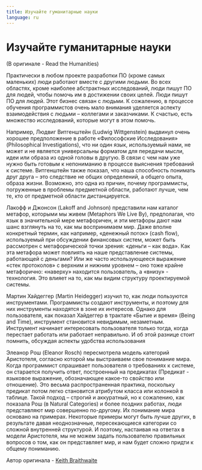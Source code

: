 ```yaml
---
title: Изучайте гуманитарные науки
language: ru
---
```


# Изучайте гуманитарные науки
(В оригинале - Read the Humanities)

Практически в любом проекте разработки ПО (кроме самых маленьких) люди работают вместе с другими людьми. Во всех областях, кроме наиболее абстрактных исследований, люди пишут ПО для людей, чтобы помочь им в достижении своих целей. Люди пишут ПО для людей. Этот бизнес связан с людьми. К сожалению, в процессе обучения программистов очень мало внимания уделяется аспекту взаимодействия с людьми – коллегами и заказчиками. К счастью, есть множество исследований, которые могут в этом помочь.

Например, Людвиг Витгенштейн (Ludwig Wittgenstein) выдвинул очень хорошее предположение в работе «Философские Исследования» (Philosophical Investigations), что ни один язык, используемый нами, не может и не является универсальны форматом для передачи мысли, идеи или образа из одной головы в другую. В связи с чем нам уже нужно быть готовым к непониманию в процессе выяснения требований к системе. Витгенштейн также показал, что наша способность понимать друг друга – это следствие не общих определений, а общего опыта, образа жизни. Возможно, это одна из причин, почему программисты, погруженные в проблемы предметной области, работают лучше, чем те, кто от предметной области дистанцируется.

Лакофф и Джонсон (Lakoff and Johnson) представили нам каталог метафор, которыми мы живем (Metaphors We Live By), предполагая, что язык в значительной мере метафоричен, и эти метафоры дают нам шанс взглянуть на то, как мы воспринимаем мир. Даже вполне конкретный термин, как например, «денежный поток» (cash flow), используемый при обсуждении финансовых систем, может быть рассмотрен с метафорической точки зрения: «деньги – как вода». Как эта метафора может повлиять на наше представление системы, работающей с деньгами? Или же часто использующееся выражение «стек протоколов» с верхним и нижним уровнем – оно тоже крайне метафорично: «наверху» находится пользователь, а «внизу» - технология. Это влияет на то, как мы видим структуру проектируемой системы.

Мартин Хайдеггер (Martin Heidegger) изучил то, как люди пользуются инструментами. Программисты создают инструменты, и поэтому для них инструменты находятся в зоне их интересов. Однако для пользователя, как показал Хайдеггер в трактате «Бытие и время» (Being and Time), инструмент становится невидимым, незаметным. Инструмент начинает интересовать пользователя только тогда, когда перестает работать или работает неправильно. И об этой разнице стоит помнить, обсуждая аспекты удобства использования

Элеанор Рош (Eleanor Rosch) пересмотрела модель категорий Аристотеля, согласно которой мы выстраиваем свое понимание мира. Когда программист спрашивает пользователя о требованиях к системе, он старается получить ответ, построенный на предикатах (Предикат - языковое выражение, обозначающее какое-то свойство или отношение). Это весьма распространенная практика, поскольку предикат потом легко становится атрибутом класса или колонкой в таблице. Такой подход – строгий и аккуратный, но к сожалению, как показала Рош (в Natural Categories) и более поздних работах, люди представляют мир совершенно по-другому. Их понимание мира основано на примерах. Некоторые примеры могут быть лучше других, в результате давая неоднозначные, пересекающиеся категории со сложной внутренней структурой. И поэтому, настаивая на ответах в модели Аристотеля, мы не можем задать пользователю правильных вопросов о том, как он представляет мир, и нам будет сложно придти к общему пониманию.

Автор оригинала - [Keith Braithwaite](http://programmer.97things.oreilly.com/wiki/index.php/Keith_Braithwaite)
